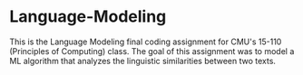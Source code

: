 # Language-Modeling
 This is the Language Modeling final coding assignment for CMU's 15-110 (Principles of Computing) class. The goal of this assignment was to model a ML algorithm that analyzes the linguistic similarities between two texts. 

